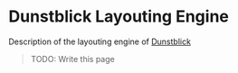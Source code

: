 # Dunstblick Layouting Engine

Description of the layouting engine of [Dunstblick](../dunstblick.md)

> TODO: Write this page